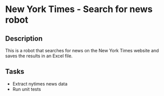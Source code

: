 # New York Times - Search for news robot

## Description
This is a robot that searches for news on the New York Times website and saves the results in an Excel file.


## Tasks
- Extract nytimes news data
- Run unit tests
